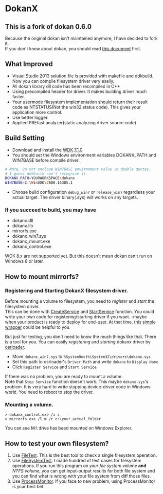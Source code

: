 # DokanX

## This is a fork of dokan 0.6.0
Because the original dokan isn't maintained anymore, I have decided to fork it.   
If you don't know about dokan, you should read [this document](http://dokan-dev.net/en/docs/) first. 

## What Improved
* Visual Studio 2013 solution file is provided with makefile and ddkbuild. Now you can compile filesystem driver very easily.
* All dokan library dll code has been recompiled in C++
* Using precompiled header for driver. It makes building driver much faster.
* Your usermode filesystem implementation should return their result code as NTSTATUS(Not the win32 status code).
This gives your application more control.
* Use better logger.
* Applied PREfast analyzer(static analyzing driver source code)

## Build Setting
* Download and install the [WDK 7.1.0](http://www.microsoft.com/en-us/download/details.aspx?id=11800)
* You should set the Windows environment variables DOKANX_PATH and WIN7BASE before compile driver.

```bash
# Note. Do not enclose WIN7BASE environment value in double quotes.  
# I guess ddkbuild can't recognize it.
DOKANX_PATH=YOURWORKSPACE\dokanx
WIN7BASE=C:\WinDDK\7600.16385.1
```
* Choose build configuration `debug_win7` or `release_win7` regardless your actual target. The driver binary(.sys) will works on any targets. 

### If you succeed to build, you may have
* dokanx.dll
* dokanx.lib
* mirrorfs.exe
* dokanx_win7.sys
* dokanx_mount.exe
* dokanx_control.exe

WDK 8.x are not supported yet. But this doesn't mean dokan can't run on Windows 8 or later. 

## How to mount mirrorfs?
### Registering and Starting DokanX filesystem driver.
Before mounting a volume to filesystem, you need to *register* and *start* the filesystem driver.  
This can be done with [CreateService](http://msdn.microsoft.com/en-us/library/windows/desktop/ms682450(v=vs.85).aspx) and [StartService](http://msdn.microsoft.com/en-us/library/windows/desktop/ms686321(v=vs.85).aspx) function. You could write your own code for registering/starting driver if you want. -maybe when your product is ready to deploy for end-user. At that time, [this simple wrapper](https://github.com/BenjaminKim/dokanx/blob/master/Common/WinNT/NtServiceCtrl.cpp) could be helpful to you.  

But just for testing, you don't need to know the much things like that. There is a tool for you.
You can easily *registering* and *starting* dokanx driver by [osrloader](http://www.osronline.com/article.cfm?article=157).
* Move `dokanx_win7.sys` to `%SystemRoot%\System32\drivers\dokanx.sys`
* Set this path to osrloader's `Driver Path` and write `dokanx` to `Display Name`
* Click `Register Service` and `Start Service`

If there was no problem, you are ready to mount a volume.  
Note that `Stop Service` function doesn't work. This maybe `dokanx.sys`'s problem. It is very hard to write stopping device-driver code in Windows world. You need to reboot to stop the driver.

### Mounting a volume.
```
> dokanx_control.exe /i s
> mirrorfs.exe /l m /r c:\your_actual_folder
```

You can see M:\ drive has beed mounted on Windows Explorer.

## How to test your own filesystem?
1. Use [FileTest](https://github.com/ladislav-zezula/FileTest). This is the best tool to check a single filesystem operation.
2. Use [FileSystemTest](https://github.com/BenjaminKim/FileSystemTest). I made hundred of test cases for filesystem operations. If you run this program on *your file system volume* **and** *NTFS volume*, you can get input-output results for both file system and you can find what is wrong with your file system from diff those files. 
3. Use [ProcessMonitor](http://technet.microsoft.com/en-us/sysinternals/bb896645.aspx). If you face to new problem, using  ProcessMonitor is your best bet. 
